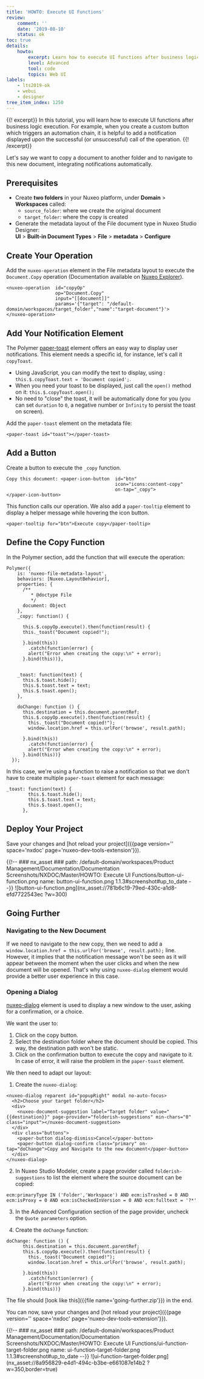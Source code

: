 ```yaml
---
title: 'HOWTO: Execute UI Functions'
review:
    comment: ''
    date: '2019-08-10'
    status: ok
toc: true
details:
    howto:
        excerpt: Learn how to execute UI functions after business logic execution
        level: Advanced
        tool: code
        topics: Web UI
labels:
    - lts2019-ok
    - webui
    - designer
tree_item_index: 1250
---
```


{{! excerpt}}
In this tutorial, you will learn how to execute UI functions after business logic execution. For example, when you create a custom button which triggers an automation chain, it is helpful to add a notification displayed upon the  successful (or unsuccessful) call of the operation.
{{! /excerpt}}

Let's say we want to copy a document to another folder and to navigate to this new document, integrating notifications automatically.

## Prerequisites

- Create **two folders** in your Nuxeo platform, under **Domain** > **Workspaces** called:
  - `source_folder`: where we create the original document
  - `target_folder`: where the copy is created
- Generate the metadata layout of the File document type in Nuxeo Studio Designer:</br>
  **UI** > **Built-in Document Types** > **File** > **metadata** > **Configure**

## Create Your Operation

Add the `nuxeo-operation` element in the File metadata layout to execute the `Document.Copy` operation (Documentation available on [Nuxeo Explorer](http://explorer.nuxeo.com/nuxeo/site/distribution/Nuxeo%20Platform%20LTS%202019-10.10/viewOperation/Document.Copy)).

```
<nuxeo-operation  id="copyOp"
                  op="Document.Copy"
                  input="[[document]]"
                  params='{"target": "/default-domain/workspaces/target_folder","name":"target-document"}'>
</nuxeo-operation>
```

## Add Your Notification Element

The Polymer [paper-toast](https://www.webcomponents.org/element/@polymer/paper-toast) element offers an easy way to display user notifications. This element needs a specific id, for instance, let's call it `copyToast`.

- Using JavaScript, you can modify the text to display, using : `this.$.copyToast.text = 'Document copied';`.
- When you need your toast to be displayed, just call the `open()` method on it: `this.$.copyToast.open();`
- No need to "close" the toast, it will be automatically done for you (you can set `duration` to `0`, a negative number or `Infinity` to persist the toast on screen).

Add the `paper-toast` element on the metadata file:

```
<paper-toast id="toast"></paper-toast>
```

## Add a Button

Create a button to execute the `_copy` function.
```
Copy this document: <paper-icon-button  id="btn"
                                        icon="icons:content-copy"
                                        on-tap="_copy">
</paper-icon-button>
```

This function calls our operation. We also add a `paper-tooltip` element to display a helper message while hovering the icon button.

```
<paper-tooltip for="btn">Execute copy</paper-tooltip>
```

## Define the Copy Function

In the Polymer section, add the function that will execute the operation:
```
Polymer({
    is: 'nuxeo-file-metadata-layout',
    behaviors: [Nuxeo.LayoutBehavior],
    properties: {
      /**
         * @doctype File
         */
      document: Object
    },
    _copy: function() {

      this.$.copyOp.execute().then(function(result) {
      this._toast("Document copied!");

      }.bind(this))
        .catch(function(error) {
        alert("Error when creating the copy:\n" + error);
      }.bind(this))},


    _toast: function(text) {
      this.$.toast.hide();
      this.$.toast.text = text;
      this.$.toast.open();
    },

    doChange: function () {
      this.destination = this.document.parentRef;
      this.$.copyOp.execute().then(function(result) {
        this._toast("Document copied!");
        window.location.href = this.urlFor('browse', result.path);

      }.bind(this))
        .catch(function(error) {
        alert("Error when creating the copy:\n" + error);
      }.bind(this))}
  });
```

In this case, we're using a function to raise a notification so that we don't have to create multiple `paper-toast` element for each message:

```
_toast: function(text) {
        this.$.toast.hide();
        this.$.toast.text = text;
        this.$.toast.open();
      },
```

## Deploy Your Project

Save your changes and [hot reload your project]({{page version='' space='nxdoc' page='nuxeo-dev-tools-extension'}}).

{{!--     ### nx_asset ###
    path: /default-domain/workspaces/Product Management/Documentation/Documentation Screenshots/NXDOC/Master/HOWTO: Execute UI Functions/button-ui-function.png
    name: button-ui-function.png
    1.1.3#screenshot#up_to_date
--}}
![button-ui-function.png](nx_asset://781b6c19-79ed-430c-a1d8-efd7722543ec ?w=300)

## Going Further

### Navigating to the New Document

If we need to navigate to the new copy, then we need to add a `window.location.href = this.urlFor('browse', result.path);` line. However, it implies that the notification message won't be seen as it will appear between the moment when the user clicks and when the new document will be opened. That's why using `nuxeo-dialog` element would provide a better user experience in this case.

### Opening a Dialog

[nuxeo-dialog](https://www.webcomponents.org/element/nuxeo/nuxeo-ui-elements/elements/nuxeo-dialog) element is used to display a new window to the user, asking for a confirmation, or a choice.

We want the user to:

1. Click on the copy button.
2. Select the destination folder where the document should be copied. This way, the destination path won't be static.
3. Click on the confirmation button to execute the copy and navigate to it. In case of error, it will raise the problem in the `paper-toast` element.

We then need to adapt our layout:
1. Create the `nuxeo-dialog`:
```
<nuxeo-dialog reparent id="popupRight" modal no-auto-focus>
  <h2>Choose your target folder</h2>
  <div>
    <nuxeo-document-suggestion label="Target folder" value="{{destination}}" page-provider="folderish-suggestions" min-chars="0" class="input"></nuxeo-document-suggestion>
  </div>
  <div class="buttons">
    <paper-button dialog-dismiss>Cancel</paper-button>
    <paper-button dialog-confirm class="primary" on-tap="doChange">Copy and Navigate to the new document</paper-button>
  </div>
</nuxeo-dialog>
```

2. In Nuxeo Studio Modeler, create a page provider called `folderish-suggestions` to list the element where the source document can be copied:

```
ecm:primaryType IN ('Folder','Workspace') AND ecm:isTrashed = 0 AND  ecm:isProxy = 0 AND ecm:isCheckedInVersion = 0 AND ecm:fulltext = '?*'
```

3. In the Advanced Configuration section of the page provider, uncheck the `Quote parameters` option.

4. Create the `doChange` function:

```
doChange: function () {
      this.destination = this.document.parentRef;
      this.$.copyOp.execute().then(function(result) {
        this._toast("Document copied!");
        window.location.href = this.urlFor('browse', result.path);

      }.bind(this))
        .catch(function(error) {
        alert("Error when creating the copy:\n" + error);
      }.bind(this))}
```

The file should [look like this]({{file name='going-further.zip'}}) in the end.

You can now, save your changes and [hot reload your project]({{page version='' space='nxdoc' page='nuxeo-dev-tools-extension'}}).

{{!--     ### nx_asset ###
    path: /default-domain/workspaces/Product Management/Documentation/Documentation Screenshots/NXDOC/Master/HOWTO: Execute UI Functions/ui-function-target-folder.png
    name: ui-function-target-folder.png
    1.1.3#screenshot#up_to_date
--}}
![ui-function-target-folder.png](nx_asset://8a956829-e4d1-494c-b3be-e661087e14b2 ?w=350,border=true)
